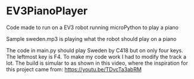 # EV3PianoPlayer
Code made to run on a EV3 robot running microPython to play a piano


Sample sweden.mp3 is playing what the robot should play on a piano

The code in main.py should play Sweden by C418 but on only four keys. 
The leftmost key is F4. To make my code work I had to modify the track a lot.
The build is simular to as shown in this video, where the inspiration for this project came from: https://youtu.be/TDvcTa3abRM
